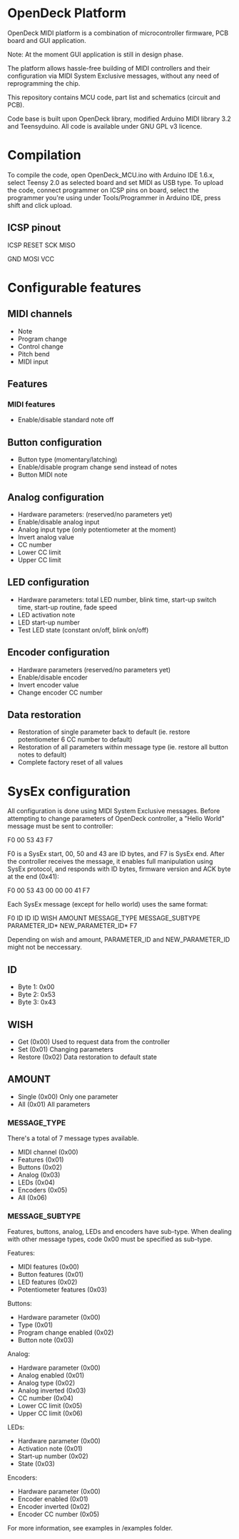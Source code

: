 # OpenDeck Platform

OpenDeck MIDI platform is a combination of microcontroller firmware, PCB board and GUI application.

Note: At the moment GUI application is still in design phase.

The platform allows hassle-free building of MIDI controllers and their configuration via MIDI System Exclusive messages,
without any need of reprogramming the chip.

This repository contains MCU code, part list and schematics (circuit and PCB).

Code base is built upon OpenDeck library, modified Arduino MIDI library 3.2 and Teensyduino. All code is available under GNU GPL v3 licence.

# Compilation

To compile the code, open OpenDeck_MCU.ino with Arduino IDE 1.6.x, select Teensy 2.0 as selected board and set MIDI as USB type. To upload the code,
connect programmer on ICSP pins on board, select the programmer you're using under Tools/Programmer in Arduino IDE, press shift and click upload.

## ICSP pinout

ICSP
RESET  SCK  MISO

GND  MOSI  VCC


# Configurable features

## MIDI channels

* Note
* Program change
* Control change
* Pitch bend
* MIDI input

## Features

### MIDI features

* Enable/disable standard note off


## Button configuration

* Button type (momentary/latching)
* Enable/disable program change send instead of notes
* Button MIDI note

## Analog configuration

* Hardware parameters: (reserved/no parameters yet)
* Enable/disable analog input
* Analog input type (only potentiometer at the moment)
* Invert analog value
* CC number
* Lower CC limit
* Upper CC limit

## LED configuration

* Hardware parameters: total LED number, blink time, start-up switch time, start-up routine, fade speed
* LED activation note
* LED start-up number
* Test LED state (constant on/off, blink on/off)

## Encoder configuration

* Hardware parameters (reserved/no parameters yet)
* Enable/disable encoder
* Invert encoder value
* Change encoder CC number

## Data restoration

* Restoration of single parameter back to default (ie. restore potentiometer 6 CC number to default)
* Restoration of all parameters within message type (ie. restore all button notes to default)
* Complete factory reset of all values

# SysEx configuration

All configuration is done using MIDI System Exclusive messages.
Before attempting to change parameters of OpenDeck controller, a "Hello World" message must be sent to controller:

F0 00 53 43 F7

F0 is a SysEx start, 00, 50 and 43 are ID bytes, and F7 is SysEx end. After the controller receives the message, it
enables full manipulation using SysEx protocol, and responds with ID bytes, firmware version and ACK byte at the end (0x41):

F0 00 53 43 00 00 00 41 F7

Each SysEx message (except for hello world) uses the same format:

F0 ID ID ID WISH AMOUNT MESSAGE_TYPE MESSAGE_SUBTYPE PARAMETER_ID* NEW_PARAMETER_ID* F7

Depending on wish and amount, PARAMETER_ID and NEW_PARAMETER_ID might not be neccessary.

## ID

* Byte 1: 0x00
* Byte 2: 0x53
* Byte 3: 0x43

## WISH

* Get (0x00)
Used to request data from the controller
* Set (0x01)
Changing parameters
* Restore (0x02)
Data restoration to default state

## AMOUNT
* Single (0x00)
Only one parameter
* All (0x01)
All parameters

### MESSAGE_TYPE
There's a total of 7 message types available.

* MIDI channel (0x00)
* Features (0x01)
* Buttons (0x02)
* Analog (0x03)
* LEDs (0x04)
* Encoders (0x05)
* All (0x06)

### MESSAGE_SUBTYPE

Features, buttons, analog, LEDs and encoders have sub-type. When dealing
with other message types, code 0x00 must be specified as sub-type.

Features:

* MIDI features (0x00)
* Button features (0x01)
* LED features (0x02)
* Potentiometer features (0x03)

Buttons:
* Hardware parameter (0x00)
* Type (0x01)
* Program change enabled (0x02)
* Button note (0x03)

Analog:
* Hardware parameter (0x00)
* Analog enabled (0x01)
* Analog type (0x02)
* Analog inverted (0x03)
* CC number (0x04)
* Lower CC limit (0x05)
* Upper CC limit (0x06)

LEDs:
* Hardware parameter (0x00)
* Activation note (0x01)
* Start-up number (0x02)
* State (0x03)

Encoders:
* Hardware parameter (0x00)
* Encoder enabled (0x01)
* Encoder inverted (0x02)
* Encoder CC number (0x05)


For more information, see examples in /examples folder.